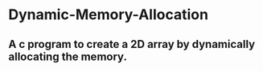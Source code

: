 # Dynamic-Memory-Allocation
<h2>A c program to create a 2D array by dynamically allocating the memory.</h2>
<br>
